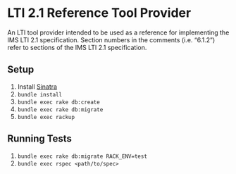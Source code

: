 # LTI 2.1 Reference Tool Provider
An LTI tool provider intended to be used as a reference for implementing the IMS LTI 2.1 specification. Section numbers in the comments (i.e. “6.1.2”) refer to sections of the IMS LTI 2.1 specification.

## Setup
1. Install [Sinatra](https://github.com/sinatra/sinatra)
2. `bundle install`
3. `bundle exec rake db:create`
4. `bundle exec rake db:migrate`
5. `bundle exec rackup`

## Running Tests
1. `bundle exec rake db:migrate RACK_ENV=test`
2. `bundle exec rspec <path/to/spec>`
